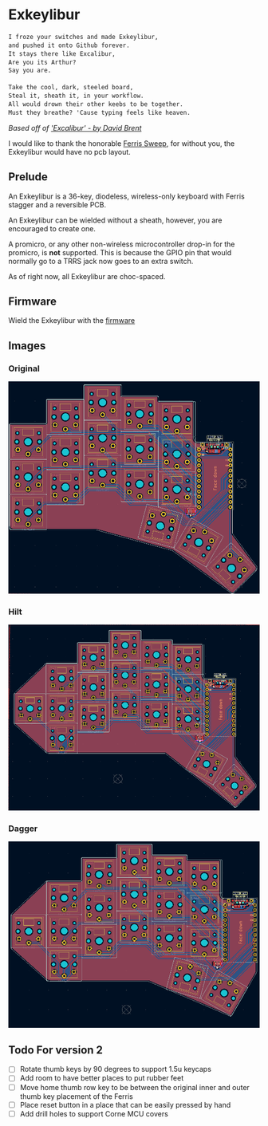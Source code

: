 # Exkeylibur

```markdown
I froze your switches and made Exkeylibur,
and pushed it onto Github forever.
It stays there like Excalibur,
Are you its Arthur?
Say you are.

Take the cool, dark, steeled board,
Steal it, sheath it, in your workflow.
All would drown their other keebs to be together.
Must they breathe? 'Cause typing feels like heaven.
```

*Based off of ['Excalibur' - by David Brent](https://www.youtube.com/watch?v=634TC7Feku4)*

I would like to thank the honorable [Ferris Sweep](https://github.com/davidphilipbarr/Sweep), for without you, the Exkeylibur would have no pcb layout.

## Prelude

An Exkeylibur is a 36-key, diodeless, wireless-only keyboard with Ferris stagger and a reversible PCB.

An Exkeylibur can be wielded without a sheath, however, you are encouraged to create one.

A promicro, or any other non-wireless microcontroller drop-in for the promicro, is **not** supported. This is because the GPIO pin that would normally go to a TRRS jack
now goes to an extra switch.

As of right now, all Exkeylibur are choc-spaced.

## Firmware

Wield the Exkeylibur with the [firmware](https://github.com/tlietz/zmk-config)

## Images

### Original

![original-pcb](https://github.com/tlietz/Exkeylibur/blob/main/images/og_pcb.png)

### Hilt

![hilt-pcb](https://github.com/tlietz/Exkeylibur/blob/main/images/hilt_pcb.png)

### Dagger

![dagger-pcb](https://github.com/tlietz/Exkeylibur/blob/main/images/dagger_pcb.png)

## Todo For version 2

- [ ] Rotate thumb keys by 90 degrees to support 1.5u keycaps
- [ ] Add room to have better places to put rubber feet
- [ ] Move home thumb row key to be between the original inner and outer thumb key placement of the Ferris
- [ ] Place reset button in a place that can be easily pressed by hand
- [ ] Add drill holes to support Corne MCU covers
